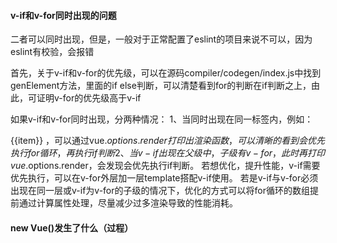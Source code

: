 #### v-if和v-for同时出现的问题
二者可以同时出现，但是，一般对于正常配置了eslint的项目来说不可以，因为eslint有校验，会报错

首先，关于v-if和v-for的优先级，可以在源码compiler/codegen/index.js中找到genElement方法，里面的if else判断，可以清楚看到for的判断在if判断之上，由此，可证明v-for的优先级高于v-if

如果v-if和v-for同时出现，分两种情况：
1、当同时出现在同一标签内，例如：

{{item}}
，可以通过vue.$options.render打印出渲染函数，可以清晰的看到会优先执行for循环，再执行if判断
2、当v-if出现在父级中，子级有v-for，此时再打印vue.$options.render，会发现会优先执行if判断。
若想优化，提升性能，v-if需要优先执行，可以在v-for外层加一层template搭配v-if使用。
若是v-if与v-for必须出现在同一层或v-if为v-for的子级的情况下，优化的方式可以将for循环的数组提前通过计算属性处理，尽量减少过多渲染导致的性能消耗。

#### new Vue()发生了什么（过程）